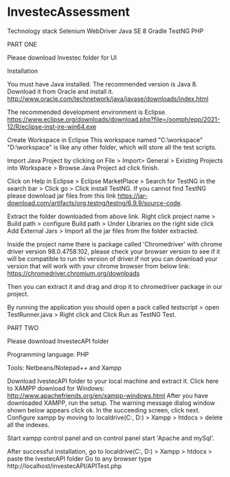 # InvestecAssessment
Technology stack
Selenium WebDriver
Java SE 8
Gradle
TestNG
PHP

PART ONE

Please download Investec folder for UI

Installation

You must have Java installed. The recommended version is Java 8. Download it from Oracle and install it.
http://www.oracle.com/technetwork/java/javase/downloads/index.html

The recommended development environment is Eclipse.
https://www.eclipse.org/downloads/download.php?file=/oomph/epp/2021-12/R/eclipse-inst-jre-win64.exe 

Create Workspace in Eclipse
This workspace named "C:\workspace" "D:\workspace" is like any other folder, which will store all the test scripts.

Import Java Project by clicking on File > Import> General > Existing Projects into Workspace > Browse Java Project ad click finish.

Click on Help in Eclipse > Eclipse MarketPlace > Search for TestNG in the search bar > Click go > Click install TestNG.
If you cannot find TestNG please download jar files from this link https://jar-download.com/artifacts/org.testng/testng/6.9.9/source-code.

Extract the folder downloaded from above link.
Right click project name > Build path > configure Build path > Under Libraries on the right side click Add External Jars > Import all the jar files from the folder extracted.

Inside the project name there is package called 'Chromedriver' with chrome driver version 98.0.4758.102, please check your browser version to see if it will be compatible to run thi version of driver.if not you can download your version that will work with your chrome browser from below link:
https://chromedriver.chromium.org/downloads

Then you can extract it and drag and drop it to chromedriver package in our project.

By running the application you should open a pack called testscript > open TestRunner.java > Right click and Click Run as TestNG Test.

PART TWO

Please download InvestecAPI folder

Programming language: PHP

Tools: Netbeans/Notepad++ and Xampp

Download IvestecAPI folder to your local machine and extract it.
Click here to XAMPP download for Windows: http://www.apachefriends.org/en/xampp-windows.html
After you have downloaded XAMPP, run the setup. The warning message dialog window shown below appears click ok.
In the succeeding screen, click next.
Configure xampp by moving to localdrive(C:, D:) > Xampp > htdocs > delete all the indexes.

Start xampp control panel and on control panel start 'Apache and mySql'.

After successful installation, go to localdrive(C:, D:) > Xampp > htdocs > paste the IvestecAPI folder
Go to any browser type http://localhost/investecAPI/APITest.php

